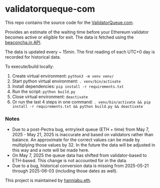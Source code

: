 # validatorqueque-com

This repo contains the source code for the [ValidatorQueue.com](https://validatorqueque.com).

Provides an estimate of the waiting time before your Ethereum validator becomes active or eligible for exit.
The data is fetched using the [beaconcha.in API](https://beaconcha.in/api/v1/docs/index.html#/Validator/get_api_v1_validators_queue).

The data is updated every ~ 15min. The first reading of each UTC+0 day is recorded for historical data.

To execute/build locally:

1. Create virtual environment: `python3 -m venv venv/`
1. Start python virtual environment: `. venv/bin/activate`
1. Install dependencies: `pip install -r requirements.txt`
1. Run the script: `python build.py`
1. Close virtual environment: `deactivate`
1. Or run the last 4 steps in one command: `. venv/bin/activate && pip install -r requirements.txt && python build.py && deactivate`


### Notes

- Due to a post-Pectra bug, entry/exit queue (ETH + time) from May 7, 2025 - May 21, 2025 is inaccurate and based on validators rather than balance. An approximate for the correct values can be made by multiplying those values by 32. In the future the data will be adjusted in this way and a note will be made here.
- On May 7, 2025 the queue data has shifted from validator-based to ETH-based. This change is not accounted for in the data.
- Due to a bug, historical conversion data is missing from 2025-05-21 through 2025-06-03 (including those dates as well).



This project is maintained by [hanniabu.eth](https://twitter.com/hanni_abu).
